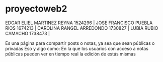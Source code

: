 # proyectoweb2
 
EDGAR ELIEL MARTINEZ REYNA				1524296 |
JOSE FRANCISCO PUEBLA RIOS				1674213 |
CAROLINA RANGEL ARREDONDO				1730827 |
LUBIA RUBIO CAMACHO					1738473 |


Es una página para compartir posts o notas, ya sea que sean públicas o privadas
Eso y algo como: En la que los usuarios con acceso a notas públicas pueden ver en tiempo real la edición de estás mismas
